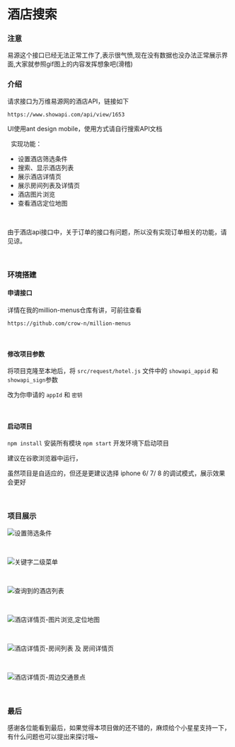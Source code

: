 # 酒店搜索  

### 注意

易源这个接口已经无法正常工作了,表示很气愤,现在没有数据也没办法正常展示界面,大家就参照gif图上的内容发挥想象吧(滑稽)

### 介绍  

请求接口为万维易源网的酒店API，链接如下

`https://www.showapi.com/api/view/1653`

UI使用ant design mobile，使用方式请自行搜索API文档

&nbsp;
实现功能：  

+ 设置酒店筛选条件
+ 搜索、显示酒店列表
+ 展示酒店详情页
+ 展示房间列表及详情页
+ 酒店图片浏览
+ 查看酒店定位地图

&nbsp;

由于酒店api接口中，关于订单的接口有问题，所以没有实现订单相关的功能，请见谅。

&nbsp;

### 环境搭建

#### 申请接口

详情在我的million-menus仓库有讲，可前往查看

`https://github.com/crow-n/million-menus`

&nbsp;

#### 修改项目参数

将项目克隆至本地后，将 `src/request/hotel.js` 文件中的 `showapi_appid` 和 `showapi_sign`参数

改为你申请的 `appId` 和 `密钥`

&nbsp;

#### 启动项目

`npm install` 安装所有模块
`npm start` 开发环境下启动项目

建议在谷歌浏览器中运行，

虽然项目是自适应的，但还是更建议选择 iphone 6/ 7/ 8 的调试模式，展示效果会更好

&nbsp;

### 项目展示

![设置筛选条件](https://github.com/crow-n/hotel-searcher/raw/master/preview/fastsearch.gif)

&nbsp;
&nbsp;

![关键字二级菜单](https://github.com/crow-n/hotel-searcher/raw/master/preview/keywords.gif)

&nbsp;
&nbsp;

![查询到的酒店列表](https://github.com/crow-n/hotel-searcher/raw/master/preview/hotels.gif)

&nbsp;
&nbsp;

![酒店详情页-图片浏览,定位地图](https://github.com/crow-n/hotel-searcher/raw/master/preview/hoteldetail1.gif)

&nbsp;
&nbsp;

![酒店详情页-房间列表 及 房间详情页 ](https://github.com/crow-n/hotel-searcher/raw/master/preview/rooms.gif)

&nbsp;
&nbsp;

![酒店详情页-周边交通景点](https://github.com/crow-n/hotel-searcher/raw/master/preview/hoteldetail2.gif)

&nbsp;

### 最后

感谢各位能看到最后，如果觉得本项目做的还不错的，麻烦给个小星星支持一下，有什么问题也可以提出来探讨哦~
